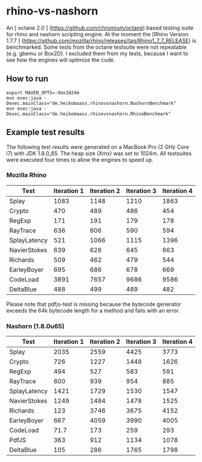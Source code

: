 # rhino-vs-nashorn
An [ octane 2.0 ] (https://github.com/chromium/octane) based testing suite for rhino and nashorn scripting engine.
At the moment the [Rhino Version 1.7.7 ] (https://github.com/mozilla/rhino/releases/tag/Rhino1_7_7_RELEASE) is benchmarked.
Some tests from the octane testsuite were not repeatable (e.g. gbemu or Box2D). I excluded them from my tests,
because I want to see how the engines will optimize the code.

## How to run
```
export MAVEN_OPTS=-Xmx1024m
mvn exec:java -Dexec.mainClass="de.heikomaass.rhinovsnashorn.NashornBenchmark"
mvn exec:java -Dexec.mainClass="de.heikomaass.rhinovsnashorn.RhinoBenchmark"
```

## Example test results

The following test results were generated on a MacBook Pro (2 GHz Core i7) with JDK 1.8.0\_65. 
The heap size (Xmx) was set to 1024m. All testsuites were executed four times to allow the engines to speed up.

### Mozilla Rhino

Test             | Iteration 1   | Iteration 2   | Iteration 3   | Iteration 4   |
-----------------|---------------|---------------|---------------|---------------|
Splay|1083|1148|1210|1863
Crypto|470|489|486|454
RegExp|171|191|179|178
RayTrace|636|606|590|594
SplayLatency|521|1066|1115|1396
NavierStokes|639|626|645|663
Richards|509|462|479|544
EarleyBoyer|695|686|678|669
CodeLoad|3891|7657|9686|9586
DeltaBlue|488|499|489|482

Please note that pdfjs-test is missing because the bytecode generator exceeds the 64k bytecode length for a method and fails
with an error.

### Nashorn (1.8.0u65)
Test             | Iteration 1   | Iteration 2   | Iteration 3   | Iteration 4   |
-----------------|---------------|---------------|---------------|---------------|
Splay|2035|2559|4425|3773
Crypto|726|1227|1448|1626
RegExp|494|527|583|591
RayTrace|600|939|954|885
SplayLatency|1421|1729|1530|1547
NavierStokes|1249|1484|1478|1525
Richards|123|3746|3675|4152
EarleyBoyer|667|4059|3990|4005
CodeLoad|71.7|173|259|293
PdfJS|363|912|1134|1078
DeltaBlue|105|286|1765|1798

